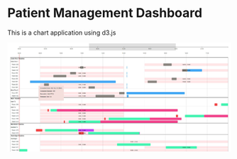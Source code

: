 # Patient Management Dashboard
This is a chart application using d3.js

![Dashboard screenshot](https://github.com/RA-Tech-Group/Patient-Management-Dashboard/blob/main/dashboard.jpg)